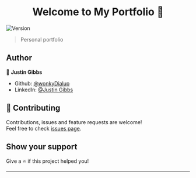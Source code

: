 <h1 align="center">Welcome to My Portfolio 👋</h1>
<p>
  <img alt="Version" src="https://img.shields.io/badge/version- -blue.svg?cacheSeconds=2592000" />
</p>

> Personal portfolio

## Author

👤 **Justin Gibbs**

* Github: [@wonkyDialup](https://github.com/wonkyDialup)
* LinkedIn: [@Justin Gibbs](https://https://www.linkedin.com/in/justin-gibbs-215319141/)

## 🤝 Contributing

Contributions, issues and feature requests are welcome!<br />Feel free to check [issues page](https://github.com/wonkyDialup/personal-portfolio/issues). 

## Show your support

Give a ⭐️ if this project helped you!

***
<!-- _This README was generated with ❤️ by [readme-md-generator](https://github.com/kefranabg/readme-md-generator)_ -->